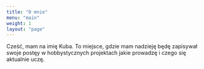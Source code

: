 ```yaml
---
title: "O mnie"
menu: "main"
weight: 1
layout: "page"
---
```


Cześć, mam na imię Kuba. To miejsce, gdzie mam nadzieję będę zapisywał swoje postęy w hobbystycznych projektach jakie prowadzę i czego się aktualnie uczę.